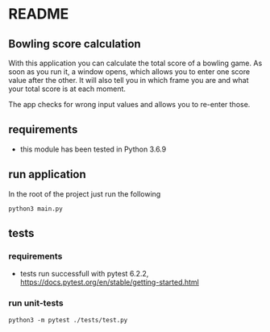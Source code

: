 # README
## Bowling score calculation
With this application you can calculate the total score of a bowling game. As
soon as you run it, a window opens, which allows you to enter one score value
after the other. It will also tell you in which frame you are and what your
total score is at each moment.

The app checks for wrong input values and allows you to re-enter those.

## requirements
* this module has been tested in Python 3.6.9

## run application
In the root of the project just run the following

`python3 main.py`

## tests
### requirements
* tests run successfull with pytest 6.2.2, https://docs.pytest.org/en/stable/getting-started.html

### run unit-tests
`python3 -m pytest ./tests/test.py`
